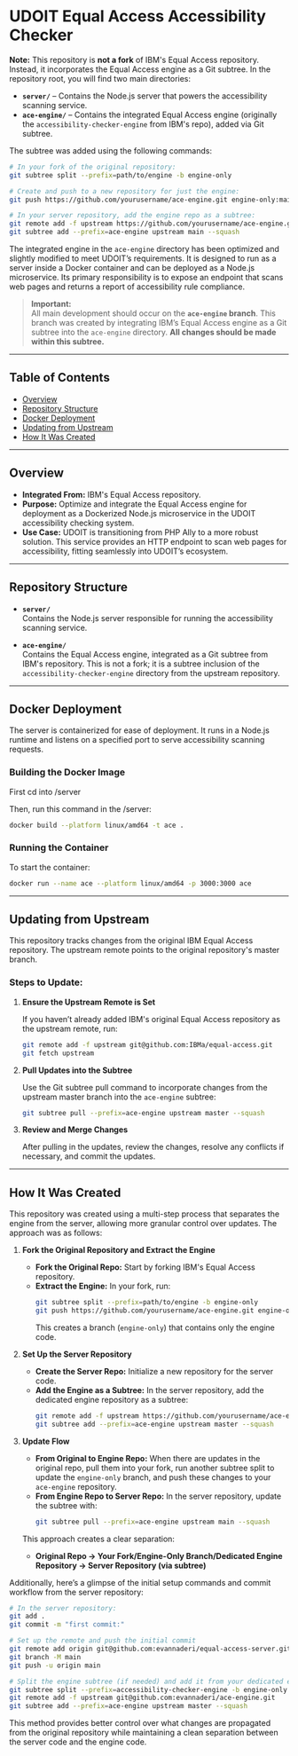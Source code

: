 # UDOIT Equal Access Accessibility Checker

**Note:** This repository is **not a fork** of IBM's Equal Access repository. Instead, it incorporates the Equal Access engine as a Git subtree. In the repository root, you will find two main directories:
- **`server/`** – Contains the Node.js server that powers the accessibility scanning service.
- **`ace-engine/`** – Contains the integrated Equal Access engine (originally the `accessibility-checker-engine` from IBM's repo), added via Git subtree.

The subtree was added using the following commands:

```bash
# In your fork of the original repository:
git subtree split --prefix=path/to/engine -b engine-only

# Create and push to a new repository for just the engine:
git push https://github.com/yourusername/ace-engine.git engine-only:main

# In your server repository, add the engine repo as a subtree:
git remote add -f upstream https://github.com/yourusername/ace-engine.git
git subtree add --prefix=ace-engine upstream main --squash
```

The integrated engine in the `ace-engine` directory has been optimized and slightly modified to meet UDOIT’s requirements. It is designed to run as a server inside a Docker container and can be deployed as a Node.js microservice. Its primary responsibility is to expose an endpoint that scans web pages and returns a report of accessibility rule compliance.

> **Important:**  
> All main development should occur on the **`ace-engine` branch**. This branch was created by integrating IBM’s Equal Access engine as a Git subtree into the `ace-engine` directory. **All changes should be made within this subtree.**

---

## Table of Contents

- [Overview](#overview)
- [Repository Structure](#repository-structure)
- [Docker Deployment](#docker-deployment)
- [Updating from Upstream](#updating-from-upstream)
- [How It Was Created](#how-it-was-created)

---

## Overview

- **Integrated From:** IBM's Equal Access repository.
- **Purpose:** Optimize and integrate the Equal Access engine for deployment as a Dockerized Node.js microservice in the UDOIT accessibility checking system.
- **Use Case:** UDOIT is transitioning from PHP Ally to a more robust solution. This service provides an HTTP endpoint to scan web pages for accessibility, fitting seamlessly into UDOIT’s ecosystem.

---

## Repository Structure

- **`server/`**  
  Contains the Node.js server responsible for running the accessibility scanning service.

- **`ace-engine/`**  
  Contains the Equal Access engine, integrated as a Git subtree from IBM's repository. This is not a fork; it is a subtree inclusion of the `accessibility-checker-engine` directory from the upstream repository.

---

## Docker Deployment

The server is containerized for ease of deployment. It runs in a Node.js runtime and listens on a specified port to serve accessibility scanning requests.

### Building the Docker Image

First cd into /server

Then, run this command in the /server:

```bash
docker build --platform linux/amd64 -t ace .
```

### Running the Container

To start the container:

```bash
docker run --name ace --platform linux/amd64 -p 3000:3000 ace
```

---

## Updating from Upstream

This repository tracks changes from the original IBM Equal Access repository. The upstream remote points to the original repository's master branch.

### Steps to Update:

1. **Ensure the Upstream Remote is Set**

   If you haven’t already added IBM's original Equal Access repository as the upstream remote, run:

   ```bash
   git remote add -f upstream git@github.com:IBMa/equal-access.git
   git fetch upstream
   ```

2. **Pull Updates into the Subtree**

   Use the Git subtree pull command to incorporate changes from the upstream master branch into the `ace-engine` subtree:

   ```bash
   git subtree pull --prefix=ace-engine upstream master --squash
   ```

3. **Review and Merge Changes**

   After pulling in the updates, review the changes, resolve any conflicts if necessary, and commit the updates.

---

## How It Was Created

This repository was created using a multi-step process that separates the engine from the server, allowing more granular control over updates. The approach was as follows:

1. **Fork the Original Repository and Extract the Engine**
   - **Fork the Original Repo:** Start by forking IBM's Equal Access repository.
   - **Extract the Engine:** In your fork, run:
     ```bash
     git subtree split --prefix=path/to/engine -b engine-only
     git push https://github.com/yourusername/ace-engine.git engine-only:master

     ```
     This creates a branch (`engine-only`) that contains only the engine code.

2. **Set Up the Server Repository**
   - **Create the Server Repo:** Initialize a new repository for the server code.
   - **Add the Engine as a Subtree:** In the server repository, add the dedicated engine repository as a subtree:
     ```bash
     git remote add -f upstream https://github.com/yourusername/ace-engine.git
     git subtree add --prefix=ace-engine upstream master --squash
     ```

3. **Update Flow**
   - **From Original to Engine Repo:** When there are updates in the original repo, pull them into your fork, run another subtree split to update the `engine-only` branch, and push these changes to your `ace-engine` repository.
   - **From Engine Repo to Server Repo:** In the server repository, update the subtree with:
     ```bash
     git subtree pull --prefix=ace-engine upstream main --squash
     ```
   This approach creates a clear separation:
   - **Original Repo → Your Fork/Engine-Only Branch/Dedicated Engine Repository → Server Repository (via subtree)**
   
Additionally, here’s a glimpse of the initial setup commands and commit workflow from the server repository:

```bash
# In the server repository:
git add .
git commit -m "first commit:"

# Set up the remote and push the initial commit
git remote add origin git@github.com:evannaderi/equal-access-server.git
git branch -M main
git push -u origin main

# Split the engine subtree (if needed) and add it from your dedicated engine repository
git subtree split --prefix=accessibility-checker-engine -b engine-only
git remote add -f upstream git@github.com:evannaderi/ace-engine.git
git subtree add --prefix=ace-engine upstream master --squash
```

This method provides better control over what changes are propagated from the original repository while maintaining a clean separation between the server code and the engine code.
